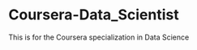 Coursera-Data_Scientist
=======================

This is for the Coursera specialization in Data Science
